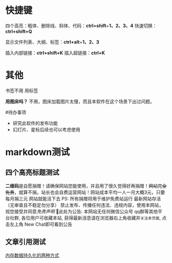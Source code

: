 # 快捷键

四个高亮：粗体、删除线、斜体、代码：**ctrl+shift**+**1、2、3、4**
快速切换：**ctrl+shift+Q**

显示文件列表、大纲、标签：**ctrl+alt**+**1、2、3**

插入内部链接：**ctrl+shift+K**
插入超链接：**ctrl+K**
# 其他

书签不用 用标签

**用图床吗？** 不用，图床加载图片太慢，而且本软件在这个场景下出过问题。

#待办事项 
- 研究此软件的发布功能
- 幻灯片、星标后续也可以考虑使用

# markdown测试

## 四个高亮标题测试

**二维码**是自愿捐赠！请确保网站您能使用，并且用了很久觉得好再捐赠！~~网站完全免费~~，就算不捐，站长也会自费运营网站！网站成本平均一人一月大概3元，只要每月捐三元 网站就能活下去
PS: 所有捐赠将用于维护免费站运行
最新网站存活（无审查且不稳定勿分享）
禁止发布、传播任何违法、违规内容，使用本网站，视您接受并同意*免责声明*
📢此处为公告: 本网站无任何微信公众号 qq群等其他平台社群, 各位用户可收藏本站, 获得最新消息请在浏览器右上角收藏并`关注本页面`, 点击左上角 New Chat即可看到公告

## 文章引用测试

[内存数据持久化的两种方式](内存数据持久化的两种方式.md)